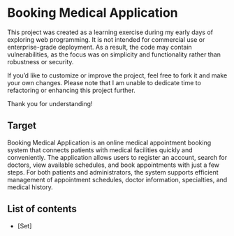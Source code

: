 # Booking Medical Application
This project was created as a learning exercise during my early days of exploring web programming. It is not intended for commercial use or enterprise-grade deployment. As a result, the code may contain vulnerabilities, as the focus was on simplicity and functionality rather than robustness or security.

If you’d like to customize or improve the project, feel free to fork it and make your own changes. Please note that I am unable to dedicate time to refactoring or enhancing this project further.

Thank you for understanding!

## Target
Booking Medical Application is an online medical appointment booking system that connects patients with medical facilities quickly and conveniently. The application allows users to register an account, search for doctors, view available schedules, and book appointments with just a few steps. For both patients and administrators, the system supports efficient management of appointment schedules, doctor information, specialties, and medical history.

## List of contents
- [Set]
